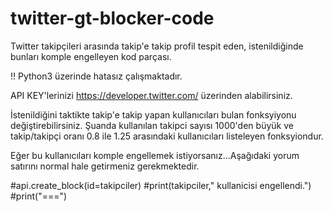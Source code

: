 # twitter-gt-blocker-code
Twitter takipçileri arasında takip'e takip profil tespit eden, istenildiğinde bunları komple engelleyen kod parçası.

!! Python3 üzerinde hatasız çalışmaktadır.

API KEY'lerinizi https://developer.twitter.com/ üzerinden alabilirsiniz.

İstenildiğini taktikte takip'e takip yapan kullanıcıları bulan fonksyiyonu değiştirebilirsiniz. Şuanda kullanılan takipci sayısı 1000'den büyük ve takip/takipçi oranı 0.8 ile 1.25 arasındaki kullanıcıları listeleyen fonksyiondur.

Eğer bu kullanıcıları komple engellemek istiyorsanız...Aşağıdaki yorum satırını normal hale getirmeniz gerekmektedir.

#api.create_block(id=takipciler)
        #print(takipciler," kullanicisi engellendi.")
        #print("===")
